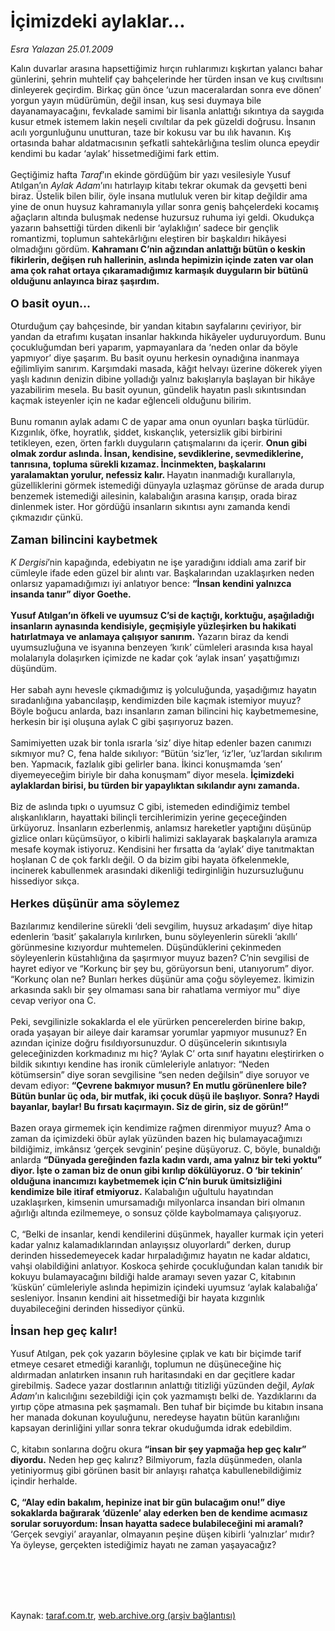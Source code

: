 # İçimizdeki aylaklar...

*Esra Yalazan 25.01.2009*

<div class="taraf_structure_2col_1zq">
<div class="margen_n">



 <p>Kalın duvarlar arasına hapsettiğimiz hırçın ruhlarımızı kışkırtan yalancı bahar günlerini, şehrin muhtelif çay bahçelerinde her türden insan ve kuş cıvıltısını dinleyerek geçirdim. Birkaç gün önce ‘uzun maceralardan sonra eve dönen’ yorgun yayın müdürümün, değil insan, kuş sesi duymaya bile dayanamayacağını, fevkalade samimi bir lisanla anlattığı sıkıntıya da saygıda kusur etmek istemem lakin neşeli cıvıltılar da pek güzeldi doğrusu. İnsanın acılı yorgunluğunu unutturan, taze bir kokusu var bu ılık havanın. Kış ortasında bahar aldatmacısının şefkatli sahtekârlığına teslim olunca epeydir kendimi bu kadar ‘aylak’ hissetmediğimi fark ettim. <br/><br/>Geçtiğimiz hafta <i>Taraf</i>’ın ekinde gördüğüm bir yazı vesilesiyle Yusuf Atılgan’ın <i>Aylak Adam</i>’ını hatırlayıp kitabı tekrar okumak da gevşetti beni biraz. Üstelik bilen bilir, öyle insana mutluluk veren bir kitap değildir ama yine de onun huysuz kahramanıyla yıllar sonra geniş bahçelerdeki kocamış ağaçların altında buluşmak nedense huzursuz ruhuma iyi geldi. Okudukça yazarın bahsettiği türden dikenli bir ‘aylaklığın’ sadece bir gençlik romantizmi, toplumun sahtekârlığını eleştiren bir başkaldırı hikâyesi olmadığını gördüm. <b>Kahramanı C’nin ağzından anlattığı bütün o keskin fikirlerin, değişen ruh hallerinin, aslında hepimizin içinde zaten var olan ama çok rahat ortaya çıkaramadığımız karmaşık duyguların bir bütünü olduğunu anlayınca biraz şaşırdım. </b><b><br/><br/><font size="4">O basit oyun...</font></b> <br/><br/>Oturduğum çay bahçesinde, bir yandan kitabın sayfalarını çeviriyor, bir yandan da etrafımı kuşatan insanlar hakkında hikâyeler uyduruyordum. Bunu çocukluğumdan beri yaparım, yapmayanlara da ‘neden onlar da böyle yapmıyor’ diye şaşarım. Bu basit oyunu herkesin oynadığına inanmaya eğilimliyim sanırım. Karşımdaki masada, kâğıt helvayı üzerine dökerek yiyen yaşlı kadının denizin dibine yolladığı yalnız bakışlarıyla başlayan bir hikâye yazabilirim mesela. Bu basit oyunun, gündelik hayatın paslı sıkıntısından kaçmak isteyenler için ne kadar eğlenceli olduğunu bilirim. <br/><br/>Bunu romanın aylak adamı C de yapar ama onun oyunları başka türlüdür. Kızgınlık, öfke, hoyratlık, şiddet, kıskançlık, yetersizlik gibi birbirini tetikleyen, ezen, örten farklı duyguların çatışmalarını da içerir. <b>Onun gibi olmak zordur aslında. İnsan, kendisine, sevdiklerine, sevmediklerine, tanrısına, topluma sürekli kızamaz. İncinmekten, başkalarını yaralamaktan yorulur, nefessiz kalır. </b>Hayatın inanmadığı kurallarıyla, güzelliklerini görmek istemediği dünyayla uzlaşmaz görünse de arada durup benzemek istemediği ailesinin, kalabalığın arasına karışıp, orada biraz dinlenmek ister. Hor gördüğü insanların sıkıntısı aynı zamanda kendi çıkmazıdır çünkü. <b><br/><br/><font size="4">Zaman bilincini kaybetmek</font> </b><i><br/><br/>K Dergisi</i>’nin kapağında, edebiyatın ne işe yaradığını iddialı ama zarif bir cümleyle ifade eden güzel bir alıntı var. Başkalarından uzaklaşırken neden onlarsız yapamadığımızı iyi anlatıyor bence: <b>“İnsan kendini yalnızca insanda tanır” diyor Goethe. <br/><br/>Yusuf Atılgan’ın öfkeli ve uyumsuz C’si de kaçtığı, korktuğu, aşağıladığı insanların aynasında kendisiyle, geçmişiyle yüzleşirken bu hakikati hatırlatmaya ve anlamaya çalışıyor sanırım.</b> Yazarın biraz da kendi uyumsuzluğuna ve isyanına benzeyen ‘kırık’ cümleleri arasında kısa hayal molalarıyla dolaşırken içimizde ne kadar çok ‘aylak insan’ yaşattığımızı düşündüm. <br/><br/>Her sabah aynı hevesle çıkmadığımız iş yolculuğunda, yaşadığımız hayatın sıradanlığına yabancılaşıp, kendimizden bile kaçmak istemiyor muyuz? Böyle boğucu anlarda, bazı insanların zaman bilincini hiç kaybetmemesine, herkesin bir işi oluşuna aylak C gibi şaşırıyoruz bazen. <br/><br/>Samimiyetten uzak bir tonla ısrarla ‘siz’ diye hitap edenler bazen canımızı sıkmıyor mu? C, fena halde sıkılıyor: “Bütün ‘siz’ler, ‘iz’ler, ‘uz’lardan sıkılırım ben. Yapmacık, fazlalık gibi gelirler bana. İkinci konuşmamda ‘sen’ diyemeyeceğim biriyle bir daha konuşmam” diyor mesela. <b>İçimizdeki aylaklardan birisi, bu türden bir yapaylıktan sıkılandır aynı zamanda.</b> <br/><br/>Biz de aslında tıpkı o uyumsuz C gibi, istemeden edindiğimiz tembel alışkanlıkların, hayattaki bilinçli tercihlerimizin yerine geçeceğinden ürküyoruz. İnsanların ezberlenmiş, anlamsız hareketler yaptığını düşünüp gizlice onları küçümsüyor, o kibirli halimizi saklayarak başkalarıyla aramıza mesafe koymak istiyoruz. Kendisini her fırsatta da ‘aylak’ diye tanıtmaktan hoşlanan C de çok farklı değil. O da bizim gibi hayata öfkelenmekle, incinerek kabullenmek arasındaki dikenliği tedirginliğin huzursuzluğunu hissediyor sıkça. <b><br/><br/><font size="4">Herkes düşünür ama söylemez</font></b> <br/><br/>Bazılarımız kendilerine sürekli ‘deli sevgilim, huysuz arkadaşım’ diye hitap edenlerin ‘basit’ şakalarıyla kırılırken, bunu söyleyenlerin sürekli ‘akıllı’ görünmesine kızıyordur muhtemelen. Düşündüklerini çekinmeden söyleyenlerin küstahlığına da şaşırmıyor muyuz bazen? C’nin sevgilisi de hayret ediyor ve “Korkunç bir şey bu, görüyorsun beni, utanıyorum” diyor. “Korkunç olan ne? Bunları herkes düşünür ama çoğu söyleyemez. İkimizin arkasında saklı bir şey olmaması sana bir rahatlama vermiyor mu” diye cevap veriyor ona C. <br/><br/>Peki, sevgilinizle sokaklarda el ele yürürken pencerelerden birine bakıp, orada yaşayan bir aileye dair karamsar yorumlar yapmıyor musunuz? En azından içinize doğru fısıldıyorsunuzdur. O düşüncelerin sıkıntısıyla geleceğinizden korkmadınız mı hiç? ‘Aylak C’ orta sınıf hayatını eleştirirken o bildik sıkıntıyı kendine has ironik cümleleriyle anlatıyor: “Neden kötümsersin” diye soran sevgilisine “sen neden değilsin” diye soruyor ve devam ediyor: <b>“Çevrene bakmıyor musun? En mutlu görünenlere bile? Bütün bunlar üç oda, bir mutfak, iki çocuk düşü ile başlıyor. Sonra? Haydi bayanlar, baylar! Bu fırsatı kaçırmayın. Siz de girin, siz de görün!”</b> <br/><br/>Bazen oraya girmemek için kendimize rağmen direnmiyor muyuz? Ama o zaman da içimizdeki öbür aylak yüzünden bazen hiç bulamayacağımızı bildiğimiz, imkânsız ‘gerçek sevginin’ peşine düşüyoruz. C, böyle, bunaldığı anlarda <b>“Dünyada gereğinden fazla kadın vardı, ama yalnız bir teki yoktu” diyor. İşte o zaman biz de onun gibi kırılıp dökülüyoruz. O ‘bir tekinin’ olduğuna inancımızı kaybetmemek için C’nin buruk ümitsizliğini kendimize bile itiraf etmiyoruz.</b> Kalabalığın uğultulu hayatından uzaklaşırken, kimsenin umursamadığı milyonlarca insandan biri olmanın ağırlığı altında ezilmemeye, o sonsuz çölde kaybolmamaya çalışıyoruz. <br/><br/>C, “Belki de insanlar, kendi kendilerini düşünmek, hayaller kurmak için yeteri kadar yalnız kalamadıklarından anlayışsız oluyorlardı” derken, durup derinden hissedemeyecek kadar hırpaladığımız hayatın ne kadar aldatıcı, vahşi olabildiğini anlatıyor. Koskoca şehirde çocukluğundan kalan tanıdık bir kokuyu bulamayacağını bildiği halde aramayı seven yazar C, kitabının ‘küskün’ cümleleriyle aslında hepimizin içindeki uyumsuz ‘aylak kalabalığa’ sesleniyor. İnsanın kendini ait hissetmediği bir hayata kızgınlık duyabileceğini derinden hissediyor çünkü. <b><br/><br/><font size="4">İnsan hep geç kalır!</font></b> <br/><br/>Yusuf Atılgan, pek çok yazarın böylesine çıplak ve katı bir biçimde tarif etmeye cesaret etmediği karanlığı, toplumun ne düşüneceğine hiç aldırmadan anlatırken insanın ruh haritasındaki en dar geçitlere kadar girebilmiş. Sadece yazar dostlarının anlattığı titizliği yüzünden değil, <i>Aylak Adam</i>’ın kalıcılığını sezebildiği için çok yazmamıştı belki de. Yazdıklarını da yırtıp çöpe atmasına pek şaşmamalı. Ben tuhaf bir biçimde bu kitabın insana her manada dokunan koyuluğunu, neredeyse hayatın bütün karanlığını kapsayan derinliğini yıllar sonra tekrar okuduğumda idrak edebildim. <br/><br/>C, kitabın sonlarına doğru okura <b>“insan bir şey yapmağa hep geç kalır” diyordu.</b> Neden hep geç kalırız? Bilmiyorum, fazla düşünmeden, olanla yetiniyormuş gibi görünen basit bir anlayışı rahatça kabullenebildiğimiz içindir herhalde. <b><br/><br/>C, “Alay edin bakalım, hepinize inat bir gün bulacağım onu!” diye sokaklarda bağırarak ‘düzenle’ alay ederken ben de kendime acımasız sorular soruyordum: İnsan hayatta sadece bulabileceğini mi aramalı?</b> ‘Gerçek sevgiyi’ arayanlar, olmayanın peşine düşen kibirli ‘yalnızlar’ mıdır? Ya öyleyse, gerçekten istediğimiz hayatı ne zaman yaşayacağız?</p>
<br/>
<br/>
<br/>



<br/>


<div id="taraf_not">
</div>

</div>


</div>

Kaynak: [taraf.com.tr](http://www.taraf.com.tr:80/makale/3712.htm), [web.archive.org (arşiv bağlantısı)](http://web.archive.org/web/20090615210628/http://www.taraf.com.tr:80/makale/3712.htm)
